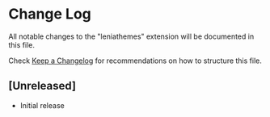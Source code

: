 # Change Log

All notable changes to the "leniathemes" extension will be documented in this file.

Check [Keep a Changelog](http://keepachangelog.com/) for recommendations on how to structure this file.

## [Unreleased]

- Initial release
